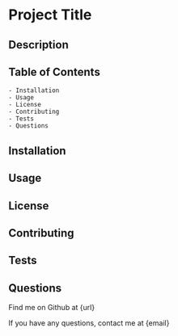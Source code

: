 # Project Title

## Description

## Table of Contents

    - Installation
    - Usage
    - License
    - Contributing
    - Tests
    - Questions

## Installation

## Usage

## License

## Contributing

## Tests

## Questions

Find me on Github at {url}

If you have any questions, contact me at {email}